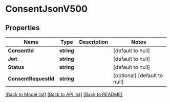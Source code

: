 # ConsentJsonV500

## Properties
Name | Type | Description | Notes
------------ | ------------- | ------------- | -------------
**ConsentId** | **string** |  | [default to null]
**Jwt** | **string** |  | [default to null]
**Status** | **string** |  | [default to null]
**ConsentRequestId** | **string** |  | [optional] [default to null]

[[Back to Model list]](../README.md#documentation-for-models) [[Back to API list]](../README.md#documentation-for-api-endpoints) [[Back to README]](../README.md)


